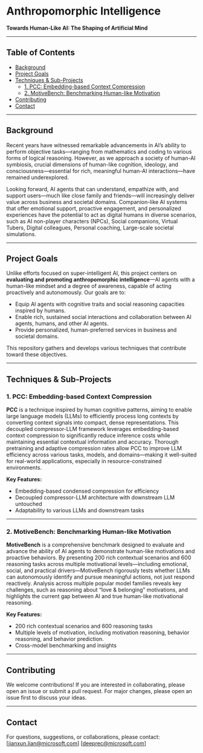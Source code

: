 
# Anthropomorphic Intelligence

**Towards Human-Like AI: The Shaping of Artificial Mind**

---

## Table of Contents

* [Background](#background)
* [Project Goals](#project-goals)
* [Techniques & Sub-Projects](#techniques--sub-projects)
  * [1. PCC: Embedding-based Context Compression](#1-pcc-embedding-based-context-compression)
  * [2. MotiveBench: Benchmarking Human-like Motivation](#2-motivebench-benchmarking-human-like-motivation) 
* [Contributing](#contributing) 
* [Contact](#contact)

---

## Background

Recent years have witnessed remarkable advancements in AI’s ability to perform objective tasks—ranging from mathematics and coding to various forms of logical reasoning. However, as we approach a society of human-AI symbiosis, crucial dimensions of human-like cognition, ideology, and consciousness—essential for rich, meaningful human-AI interactions—have remained underexplored.

Looking forward, AI agents that can understand, empathize with, and support users—much like close family and friends—will increasingly deliver value across business and societal domains. Companion-like AI systems that offer emotional support, proactive engagement, and personalized experiences have the potential to act as digital humans in diverse scenarios, such as AI non-player characters (NPCs), Social companions, Virtual Tubers, Digital colleagues, Personal coaching, Large-scale societal simulations.

---

## Project Goals

Unlike efforts focused on super-intelligent AI, this project centers on **evaluating and promoting anthropomorphic intelligence**—AI agents with a human-like mindset and a degree of awareness, capable of acting proactively and autonomously. Our goals are to:

* Equip AI agents with cognitive traits and social reasoning capacities inspired by humans.
* Enable rich, sustained social interactions and collaboration between AI agents, humans, and other AI agents.
* Provide personalized, human-preferred services in business and societal domains.

This repository gathers and develops various techniques that contribute toward these objectives.

---

## Techniques & Sub-Projects

### 1. PCC: Embedding-based Context Compression

**PCC** is a technique inspired by human cognitive patterns, aiming to enable large language models (LLMs) to efficiently process long contexts by converting context signals into compact, dense representations. This decoupled compressor-LLM framework leverages embedding-based context compression to significantly reduce inference costs while maintaining essential contextual information and accuracy. Thorough pretraining and adaptive compression rates allow PCC to improve LLM efficiency across various tasks, models, and domains—making it well-suited for real-world applications, especially in resource-constrained environments.

**Key Features:**

* Embedding-based condensed compression for efficiency
* Decoupled compressor-LLM architecture with downstream LLM untouched 
* Adaptability to various LLMs and downstream tasks

---

### 2. MotiveBench: Benchmarking Human-like Motivation

**MotiveBench** is a comprehensive benchmark designed to evaluate and advance the ability of AI agents to demonstrate human-like motivations and proactive behaviors. By presenting 200 rich contextual scenarios and 600 reasoning tasks across multiple motivational levels—including emotional, social, and practical drivers—MotiveBench rigorously tests whether LLMs can autonomously identify and pursue meaningful actions, not just respond reactively. Analysis across multiple popular model families reveals key challenges, such as reasoning about “love & belonging” motivations, and highlights the current gap between AI and true human-like motivational reasoning.

**Key Features:**

* 200 rich contextual scenarios and 600 reasoning tasks
* Multiple levels of motivation, including motivation reasoning, behavior reasoning, and behavior prediction.
* Cross-model benchmarking and insights

---

 

## Contributing

We welcome contributions! If you are interested in collaborating, please open an issue or submit a pull request. For major changes, please open an issue first to discuss your ideas.

---


## Contact

For questions, suggestions, or collaborations, please contact:
\[jianxun.lian@microsoft.com]
\[deeprec@microsoft.com]

 